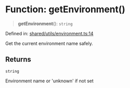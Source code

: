 # Function: getEnvironment()

> **getEnvironment**(): `string`

Defined in: [shared/utils/environment.ts:14](https://github.com/Nick2bad4u/Uptime-Watcher/blob/2a45eeb1723f8f7089001af2c92aa07d82dfe7e4/shared/utils/environment.ts#L14)

Get the current environment name safely.

## Returns

`string`

Environment name or 'unknown' if not set
